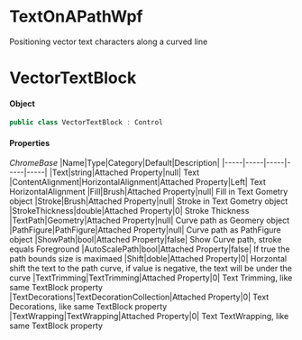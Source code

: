 # TextOnAPathWpf
Positioning vector text characters along a curved line
# VectorTextBlock
#### Object

```cs
public class VectorTextBlock : Control
```

#### Properties 
*ChromeBase*
|Name|Type|Category|Default|Description|
|-----|-----|-----|-----|-----|
|Text|string|Attached Property|null| Text
|ContentAlignment|HorizontalAlignment|Attached Property|Left| Text HorizontalAlignment
|Fill|Brush|Attached Property|null| Fill in Text Gometry object
|Stroke|Brush|Attached Property|null| Stroke in Text Gometry object
|StrokeThickness|double|Attached Property|0| Stroke Thickness
|TextPath|Geometry|Attached Property|null| Curve path as Geomery object
|PathFigure|PathFigure|Attached Property|null| Curve path as PathFigure object
|ShowPath|bool|Attached Property|false| Show Curve path, stroke equals Foreground
|AutoScalePath|bool|Attached Property|false| If true the path bounds size is maximaed
|Shift|doble|Attached Property|0| Horzontal shift the text to the path curve, if value is negative, the text will be under the curve
|TextTrimming|TextTrimming|Attached Property|0| Text Trimming, like same TextBlock property 
|TextDecorations|TextDecorationCollection|Attached Property|0| Text Decorations, like same TextBlock property
|TextWrapping|TextWrapping|Attached Property|0| Text TextWrapping, like same TextBlock property





